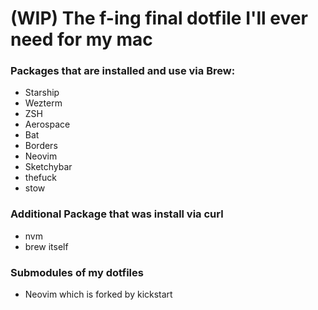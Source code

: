 # (WIP) The f-ing final dotfile I'll ever need for my mac

### Packages that are installed and use via Brew:
- Starship
- Wezterm
- ZSH
- Aerospace
- Bat
- Borders
- Neovim
- Sketchybar
- thefuck
- stow

### Additional Package that was install via curl
- nvm
- brew itself

### Submodules of my dotfiles 
- Neovim which is forked by kickstart
